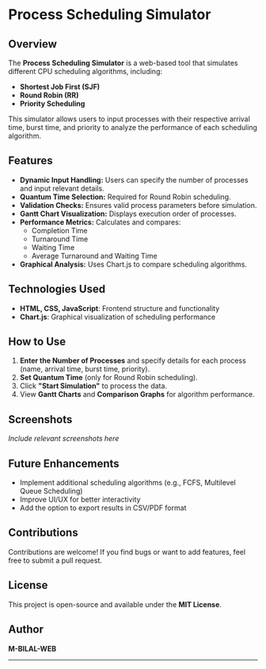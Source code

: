 # Process Scheduling Simulator

## Overview
The **Process Scheduling Simulator** is a web-based tool that simulates different CPU scheduling algorithms, including:
- **Shortest Job First (SJF)**
- **Round Robin (RR)**
- **Priority Scheduling**

This simulator allows users to input processes with their respective arrival time, burst time, and priority to analyze the performance of each scheduling algorithm.

## Features
- **Dynamic Input Handling:** Users can specify the number of processes and input relevant details.
- **Quantum Time Selection:** Required for Round Robin scheduling.
- **Validation Checks:** Ensures valid process parameters before simulation.
- **Gantt Chart Visualization:** Displays execution order of processes.
- **Performance Metrics:** Calculates and compares:
  - Completion Time
  - Turnaround Time
  - Waiting Time
  - Average Turnaround and Waiting Time
- **Graphical Analysis:** Uses Chart.js to compare scheduling algorithms.

## Technologies Used
- **HTML, CSS, JavaScript**: Frontend structure and functionality
- **Chart.js**: Graphical visualization of scheduling performance

## How to Use
1. **Enter the Number of Processes** and specify details for each process (name, arrival time, burst time, priority).
2. **Set Quantum Time** (only for Round Robin scheduling).
3. Click **"Start Simulation"** to process the data.
4. View **Gantt Charts** and **Comparison Graphs** for algorithm performance.

## Screenshots
*Include relevant screenshots here*

## Future Enhancements
- Implement additional scheduling algorithms (e.g., FCFS, Multilevel Queue Scheduling)
- Improve UI/UX for better interactivity
- Add the option to export results in CSV/PDF format

## Contributions
Contributions are welcome! If you find bugs or want to add features, feel free to submit a pull request.

## License
This project is open-source and available under the **MIT License**.

## Author
**M-BILAL-WEB**

---


